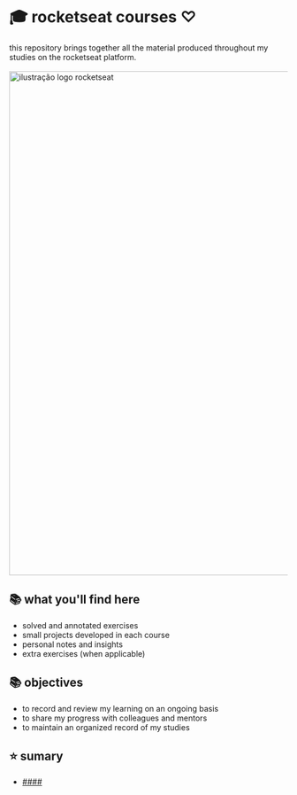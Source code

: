 # 🎓 rocketseat courses ♡
this repository brings together all the material produced throughout my studies on the rocketseat platform.
<br><br>
<img src="https://media.licdn.com/dms/image/sync/v2/D4D27AQGlHxRNroGwjQ/articleshare-shrink_800/B4DZZIRfxoGwAM-/0/1744969268767?e=2147483647&v=beta&t=b9hRD5hRix7Ci582_9knlaLJ5x9Oc-9NlKJZCQqdY-Y" alt="ilustração logo rocketseat" min-width="400px" max-width="400px" width="910px" align="center">
## 📚 what you'll find here

- solved and annotated exercises
- small projects developed in each course
- personal notes and insights
- extra exercises (when applicable)

## 📚 objectives

- to record and review my learning on an ongoing basis
- to share my progress with colleagues and mentors
- to maintain an organized record of my studies


## ⭐ sumary

- <a href="https://github.com/juliarichesky/cursos-rocketseat/####">####</a>
